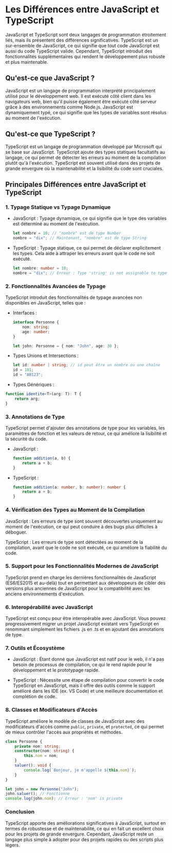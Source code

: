 # Les Différences entre JavaScript et TypeScript

JavaScript et TypeScript sont deux langages de programmation étroitement liés, mais ils présentent des différences significatives. TypeScript est un sur-ensemble de JavaScript, ce qui signifie que tout code JavaScript est aussi du code TypeScript valide. Cependant, TypeScript introduit des fonctionnalités supplémentaires qui rendent le développement plus robuste et plus maintenable.

## Qu'est-ce que JavaScript ?

JavaScript est un langage de programmation interprété principalement utilisé pour le développement web. Il est exécuté côté client dans les navigateurs web, bien qu'il puisse également être exécuté côté serveur grâce à des environnements comme Node.js. JavaScript est dynamiquement typé, ce qui signifie que les types de variables sont résolus au moment de l'exécution.

## Qu'est-ce que TypeScript ?

TypeScript est un langage de programmation développé par Microsoft qui se base sur JavaScript. TypeScript ajoute des types statiques facultatifs au langage, ce qui permet de détecter les erreurs au moment de la compilation plutôt qu'à l'exécution. TypeScript est souvent utilisé dans des projets de grande envergure où la maintenabilité et la lisibilité du code sont cruciales.

## Principales Différences entre JavaScript et TypeScript

### 1. Typage Statique vs Typage Dynamique

* JavaScript : Typage dynamique, ce qui signifie que le type des variables est déterminé au moment de l'exécution.

    ```javascript
    let nombre = 10; // "nombre" est de type Number
    nombre = "dix"; // Maintenant, "nombre" est de type String
    ```

* TypeScript : Typage statique, ce qui permet de déclarer explicitement les types. Cela aide à attraper les erreurs avant que le code ne soit exécuté.

    ```typescript
    let nombre: number = 10;
    nombre = "dix"; // Erreur : Type 'string' is not assignable to type 'number'.
    ```

### 2. Fonctionnalités Avancées de Typage

TypeScript introduit des fonctionnalités de typage avancées non disponibles en JavaScript, telles que :

* Interfaces :

    ```typescript
    interface Personne {
        nom: string;
        age: number;
    }

    let john: Personne = { nom: "John", age: 30 };
    ```

* Types Unions et Intersections :

    ```typescript
    let id: number | string; // id peut être un nombre ou une chaîne
    id = 101;
    id = "AB123";
    ```

* Types Génériques :

```typescript
function identite<T>(arg: T): T {
    return arg;
}
```

### 3. Annotations de Type

TypeScript permet d'ajouter des annotations de type pour les variables, les paramètres de fonction et les valeurs de retour, ce qui améliore la lisibilité et la sécurité du code.

* JavaScript :

    ```javascript
    function addition(a, b) {
        return a + b;
    }
    ```

* TypeScript :

    ```typescript
    function addition(a: number, b: number): number {
        return a + b;
    }
    ```

### 4. Vérification des Types au Moment de la Compilation
JavaScript : Les erreurs de type sont souvent découvertes uniquement au moment de l'exécution, ce qui peut conduire à des bugs plus difficiles à déboguer.

TypeScript : Les erreurs de type sont détectées au moment de la compilation, avant que le code ne soit exécuté, ce qui améliore la fiabilité du code.

### 5. Support pour les Fonctionnalités Modernes de JavaScript

TypeScript prend en charge les dernières fonctionnalités de JavaScript (ES6/ES2015 et au-delà) tout en permettant aux développeurs de cibler des versions plus anciennes de JavaScript pour la compatibilité avec les anciens environnements d'exécution.

### 6. Interopérabilité avec JavaScript

TypeScript est conçu pour être interopérable avec JavaScript. Vous pouvez progressivement migrer un projet JavaScript existant vers TypeScript en renommant simplement les fichiers .js en .ts et en ajoutant des annotations de type.

### 7. Outils et Écosystème

* JavaScript : Étant donné que JavaScript est natif pour le web, il n'a pas besoin de processus de compilation, ce qui le rend rapide pour le développement et le prototypage rapide.

* TypeScript : Nécessite une étape de compilation pour convertir le code TypeScript en JavaScript, mais il offre des outils comme le support amélioré dans les IDE (ex. VS Code) et une meilleure documentation et complétion de code.

### 8. Classes et Modificateurs d'Accès
TypeScript améliore le modèle de classes de JavaScript avec des modificateurs d'accès comme `public`, `private`, et `protected`, ce qui permet de mieux contrôler l'accès aux propriétés et méthodes.

```typescript
class Personne {
    private nom: string;
    constructor(nom: string) {
        this.nom = nom;
    }
    saluer(): void {
        console.log(`Bonjour, je m'appelle ${this.nom}`);
    }
}

let john = new Personne("John");
john.saluer(); // Fonctionne
console.log(john.nom); // Erreur : 'nom' is private
```

### Conclusion

TypeScript apporte des améliorations significatives à JavaScript, surtout en termes de robustesse et de maintenabilité, ce qui en fait un excellent choix pour les projets de grande envergure. Cependant, JavaScript reste un langage plus simple à adopter pour des projets rapides ou des scripts plus légers.